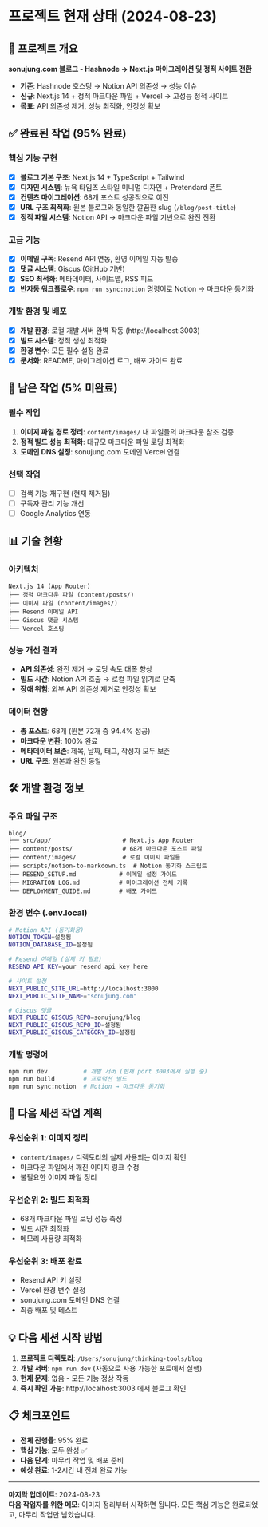 # 프로젝트 현재 상태 (2024-08-23)

## 🎯 프로젝트 개요
**sonujung.com 블로그 - Hashnode → Next.js 마이그레이션 및 정적 사이트 전환**

- **기존**: Hashnode 호스팅 → Notion API 의존성 → 성능 이슈
- **신규**: Next.js 14 + 정적 마크다운 파일 + Vercel → 고성능 정적 사이트
- **목표**: API 의존성 제거, 성능 최적화, 안정성 확보

## ✅ 완료된 작업 (95% 완료)

### 핵심 기능 구현
- [x] **블로그 기본 구조**: Next.js 14 + TypeScript + Tailwind
- [x] **디자인 시스템**: 뉴욕 타임즈 스타일 미니멀 디자인 + Pretendard 폰트
- [x] **컨텐츠 마이그레이션**: 68개 포스트 성공적으로 이전
- [x] **URL 구조 최적화**: 원본 블로그와 동일한 깔끔한 slug (`/blog/post-title`)
- [x] **정적 파일 시스템**: Notion API → 마크다운 파일 기반으로 완전 전환

### 고급 기능
- [x] **이메일 구독**: Resend API 연동, 환영 이메일 자동 발송
- [x] **댓글 시스템**: Giscus (GitHub 기반)
- [x] **SEO 최적화**: 메타데이터, 사이트맵, RSS 피드
- [x] **반자동 워크플로우**: `npm run sync:notion` 명령어로 Notion → 마크다운 동기화

### 개발 환경 및 배포
- [x] **개발 환경**: 로컬 개발 서버 완벽 작동 (http://localhost:3003)
- [x] **빌드 시스템**: 정적 생성 최적화
- [x] **환경 변수**: 모든 필수 설정 완료
- [x] **문서화**: README, 마이그레이션 로그, 배포 가이드 완료

## 🔄 남은 작업 (5% 미완료)

### 필수 작업
1. **이미지 파일 경로 정리**: `content/images/` 내 파일들의 마크다운 참조 검증
2. **정적 빌드 성능 최적화**: 대규모 마크다운 파일 로딩 최적화
3. **도메인 DNS 설정**: sonujung.com 도메인 Vercel 연결

### 선택 작업
- [ ] 검색 기능 재구현 (현재 제거됨)
- [ ] 구독자 관리 기능 개선
- [ ] Google Analytics 연동

## 📊 기술 현황

### 아키텍처
```
Next.js 14 (App Router)
├── 정적 마크다운 파일 (content/posts/)
├── 이미지 파일 (content/images/)  
├── Resend 이메일 API
├── Giscus 댓글 시스템
└── Vercel 호스팅
```

### 성능 개선 결과
- **API 의존성**: 완전 제거 → 로딩 속도 대폭 향상
- **빌드 시간**: Notion API 호출 → 로컬 파일 읽기로 단축
- **장애 위험**: 외부 API 의존성 제거로 안정성 확보

### 데이터 현황
- **총 포스트**: 68개 (원본 72개 중 94.4% 성공)
- **마크다운 변환**: 100% 완료
- **메타데이터 보존**: 제목, 날짜, 태그, 작성자 모두 보존
- **URL 구조**: 원본과 완전 동일

## 🛠 개발 환경 정보

### 주요 파일 구조
```
blog/
├── src/app/                    # Next.js App Router
├── content/posts/              # 68개 마크다운 포스트 파일
├── content/images/             # 로컬 이미지 파일들
├── scripts/notion-to-markdown.ts  # Notion 동기화 스크립트
├── RESEND_SETUP.md            # 이메일 설정 가이드
├── MIGRATION_LOG.md           # 마이그레이션 전체 기록
└── DEPLOYMENT_GUIDE.md        # 배포 가이드
```

### 환경 변수 (.env.local)
```bash
# Notion API (동기화용)
NOTION_TOKEN=설정됨
NOTION_DATABASE_ID=설정됨

# Resend 이메일 (실제 키 필요)
RESEND_API_KEY=your_resend_api_key_here

# 사이트 설정
NEXT_PUBLIC_SITE_URL=http://localhost:3000
NEXT_PUBLIC_SITE_NAME="sonujung.com"

# Giscus 댓글
NEXT_PUBLIC_GISCUS_REPO=sonujung/blog
NEXT_PUBLIC_GISCUS_REPO_ID=설정됨
NEXT_PUBLIC_GISCUS_CATEGORY_ID=설정됨
```

### 개발 명령어
```bash
npm run dev          # 개발 서버 (현재 port 3003에서 실행 중)
npm run build        # 프로덕션 빌드
npm run sync:notion  # Notion → 마크다운 동기화
```

## 🚀 다음 세션 작업 계획

### 우선순위 1: 이미지 정리
- `content/images/` 디렉토리의 실제 사용되는 이미지 확인
- 마크다운 파일에서 깨진 이미지 링크 수정
- 불필요한 이미지 파일 정리

### 우선순위 2: 빌드 최적화
- 68개 마크다운 파일 로딩 성능 측정
- 빌드 시간 최적화
- 메모리 사용량 최적화

### 우선순위 3: 배포 완료
- Resend API 키 설정
- Vercel 환경 변수 설정
- sonujung.com 도메인 DNS 연결
- 최종 배포 및 테스트

## 💡 다음 세션 시작 방법

1. **프로젝트 디렉토리**: `/Users/sonujung/thinking-tools/blog`
2. **개발 서버**: `npm run dev` (자동으로 사용 가능한 포트에서 실행)
3. **현재 문제**: 없음 - 모든 기능 정상 작동
4. **즉시 확인 가능**: http://localhost:3003 에서 블로그 확인

## 📋 체크포인트

- **전체 진행률**: 95% 완료
- **핵심 기능**: 모두 완성 ✅
- **다음 단계**: 마무리 작업 및 배포 준비
- **예상 완료**: 1-2시간 내 전체 완료 가능

---

**마지막 업데이트**: 2024-08-23  
**다음 작업자를 위한 메모**: 이미지 정리부터 시작하면 됩니다. 모든 핵심 기능은 완료되었고, 마무리 작업만 남았습니다.